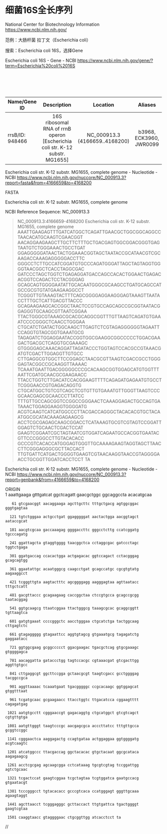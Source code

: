 # 细菌16S全长序列

National Center for Biotechnology Information
https://www.ncbi.nlm.nih.gov/

范例：大肠杆菌 拉丁文（Escherichia coli）

搜索：Escherichia coli 16S，选择Gene

Escherichia coli 16S - Gene - NCBI
https://www.ncbi.nlm.nih.gov/gene/?term=Escherichia%20coli%2016S

  
====================================================================

| Name/Gene ID | Description | Location | Aliases
| ------------- |:-------------:|:-------------:|:-------------:|
| rrsB/ID: 948466 | 16S ribosomal RNA of rrnB operon [Escherichia coli str. K-12 substr. MG1655] | NC_000913.3 (4166659..4168200) | b3968, ECK3960, JWR0099

Escherichia coli str. K-12 substr. MG1655, complete genome - Nucleotide - NCBI
https://www.ncbi.nlm.nih.gov/nuccore/NC_000913.3?report=fasta&from=4166659&to=4168200

FASTA

Escherichia coli str. K-12 substr. MG1655, complete genome

NCBI Reference Sequence: NC_000913.3

>NC_000913.3:4166659-4168200 Escherichia coli str. K-12 substr. MG1655, complete genome
AAATTGAAGAGTTTGATCATGGCTCAGATTGAACGCTGGCGGCAGGCCTAACACATGCAAGTCGAACGGT
AACAGGAAGAAGCTTGCTTCTTTGCTGACGAGTGGCGGACGGGTGAGTAATGTCTGGGAAACTGCCTGAT
GGAGGGGGATAACTACTGGAAACGGTAGCTAATACCGCATAACGTCGCAAGACCAAAGAGGGGGACCTTC
GGGCCTCTTGCCATCGGATGTGCCCAGATGGGATTAGCTAGTAGGTGGGGTAACGGCTCACCTAGGCGAC
GATCCCTAGCTGGTCTGAGAGGATGACCAGCCACACTGGAACTGAGACACGGTCCAGACTCCTACGGGAG
GCAGCAGTGGGGAATATTGCACAATGGGCGCAAGCCTGATGCAGCCATGCCGCGTGTATGAAGAAGGCCT
TCGGGTTGTAAAGTACTTTCAGCGGGGAGGAAGGGAGTAAAGTTAATACCTTTGCTCATTGACGTTACCC
GCAGAAGAAGCACCGGCTAACTCCGTGCCAGCAGCCGCGGTAATACGGAGGGTGCAAGCGTTAATCGGAA
TTACTGGGCGTAAAGCGCACGCAGGCGGTTTGTTAAGTCAGATGTGAAATCCCCGGGCTCAACCTGGGAA
CTGCATCTGATACTGGCAAGCTTGAGTCTCGTAGAGGGGGGTAGAATTCCAGGTGTAGCGGTGAAATGCG
TAGAGATCTGGAGGAATACCGGTGGCGAAGGCGGCCCCCTGGACGAAGACTGACGCTCAGGTGCGAAAGC
GTGGGGAGCAAACAGGATTAGATACCCTGGTAGTCCACGCCGTAAACGATGTCGACTTGGAGGTTGTGCC
CTTGAGGCGTGGCTTCCGGAGCTAACGCGTTAAGTCGACCGCCTGGGGAGTACGGCCGCAAGGTTAAAAC
TCAAATGAATTGACGGGGGCCCGCACAAGCGGTGGAGCATGTGGTTTAATTCGATGCAACGCGAAGAACC
TTACCTGGTCTTGACATCCACGGAAGTTTTCAGAGATGAGAATGTGCCTTCGGGAACCGTGAGACAGGTG
CTGCATGGCTGTCGTCAGCTCGTGTTGTGAAATGTTGGGTTAAGTCCCGCAACGAGCGCAACCCTTATCC
TTTGTTGCCAGCGGTCCGGCCGGGAACTCAAAGGAGACTGCCAGTGATAAACTGGAGGAAGGTGGGGATG
ACGTCAAGTCATCATGGCCCTTACGACCAGGGCTACACACGTGCTACAATGGCGCATACAAAGAGAAGCG
ACCTCGCGAGAGCAAGCGGACCTCATAAAGTGCGTCGTAGTCCGGATTGGAGTCTGCAACTCGACTCCAT
GAAGTCGGAATCGCTAGTAATCGTGGATCAGAATGCCACGGTGAATACGTTCCCGGGCCTTGTACACACC
GCCCGTCACACCATGGGAGTGGGTTGCAAAAGAAGTAGGTAGCTTAACCTTCGGGAGGGCGCTTACCACT
TTGTGATTCATGACTGGGGTGAAGTCGTAACAAGGTAACCGTAGGGGAACCTGCGGTTGGATCACCTCCT
TA

Escherichia coli str. K-12 substr. MG1655, complete genome - Nucleotide - NCBI
https://www.ncbi.nlm.nih.gov/nuccore/NC_000913.3?report=genbank&from=4166659&to=4168200

ORIGIN      
        1 aaattgaaga gtttgatcat ggctcagatt gaacgctggc ggcaggccta acacatgcaa
        
       61 gtcgaacggt aacaggaaga agcttgcttc tttgctgacg agtggcggac gggtgagtaa
       
      121 tgtctgggaa actgcctgat ggagggggat aactactgga aacggtagct aataccgcat
      
      181 aacgtcgcaa gaccaaagag ggggaccttc gggcctcttg ccatcggatg tgcccagatg
      
      241 ggattagcta gtaggtgggg taacggctca cctaggcgac gatccctagc tggtctgaga
      
      301 ggatgaccag ccacactgga actgagacac ggtccagact cctacgggag gcagcagtgg
      
      361 ggaatattgc acaatgggcg caagcctgat gcagccatgc cgcgtgtatg aagaaggcct
      
      421 tcgggttgta aagtactttc agcggggagg aagggagtaa agttaatacc tttgctcatt
      
      481 gacgttaccc gcagaagaag caccggctaa ctccgtgcca gcagccgcgg taatacggag
      
      541 ggtgcaagcg ttaatcggaa ttactgggcg taaagcgcac gcaggcggtt tgttaagtca
      
      601 gatgtgaaat ccccgggctc aacctgggaa ctgcatctga tactggcaag cttgagtctc
      
      661 gtagaggggg gtagaattcc aggtgtagcg gtgaaatgcg tagagatctg gaggaatacc
      
      721 ggtggcgaag gcggccccct ggacgaagac tgacgctcag gtgcgaaagc gtggggagca
      
      781 aacaggatta gataccctgg tagtccacgc cgtaaacgat gtcgacttgg aggttgtgcc
      
      841 cttgaggcgt ggcttccgga gctaacgcgt taagtcgacc gcctggggag tacggccgca
      
      901 aggttaaaac tcaaatgaat tgacgggggc ccgcacaagc ggtggagcat gtggtttaat
      
      961 tcgatgcaac gcgaagaacc ttacctggtc ttgacatcca cggaagtttt cagagatgag
      
     1021 aatgtgcctt cgggaaccgt gagacaggtg ctgcatggct gtcgtcagct cgtgttgtga
     
     1081 aatgttgggt taagtcccgc aacgagcgca acccttatcc tttgttgcca gcggtccggc
     
     1141 cgggaactca aaggagactg ccagtgataa actggaggaa ggtggggatg acgtcaagtc
     
     1201 atcatggccc ttacgaccag ggctacacac gtgctacaat ggcgcataca aagagaagcg
     
     1261 acctcgcgag agcaagcgga cctcataaag tgcgtcgtag tccggattgg agtctgcaac
     
     1321 tcgactccat gaagtcggaa tcgctagtaa tcgtggatca gaatgccacg gtgaatacgt
     
     1381 tcccgggcct tgtacacacc gcccgtcaca ccatgggagt gggttgcaaa agaagtaggt
     
     1441 agcttaacct tcgggagggc gcttaccact ttgtgattca tgactggggt gaagtcgtaa
     
     1501 caaggtaacc gtaggggaac ctgcggttgg atcacctcct ta
//

